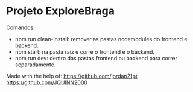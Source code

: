 # Projeto ExploreBraga

Comandos:
- npm run clean-install: remover as pastas nodemodules do frontend e backend. 
- npm start: na pasta raiz e corre o frontend e o backend.  
- npm run dev: dentro das pastas frontend ou backend para correr separadamente.

Made with the help of:
https://github.com/jordan21pt
https://github.com/JQUINN2000

